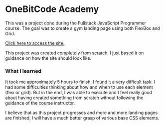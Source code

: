 # OneBitCode Academy

This was a project done during the Fullstack JavaScript Programmer course. The goal was to create a gym landing page using both FlexBox and Grid.

[Click here to access the site.](https://frontend-mentor-project-tau.vercel.app)

This project was created completely from scratch, I just based it on guidance on how the site should look like.

### What I learned

It took me approximately 5 hours to finish, I found it a very difficult task. I had some difficulties thinking about how and when to use each element (flex or grid). But in the end, I was able to execute and I feel really good about having created something from scratch without following the guidance of the course instructor.

I believe that as this project progresses and more and more landing pages are finished, I will have a much better grasp of various base CSS elements.
